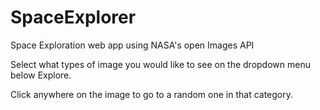 # SpaceExplorer
Space Exploration web app using NASA's open Images API

Select what types of image you would like to see on the dropdown menu below Explore. 

Click anywhere on the image to go to a random one in that category.

